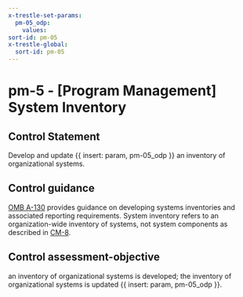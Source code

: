 ```yaml
---
x-trestle-set-params:
  pm-05_odp:
    values:
sort-id: pm-05
x-trestle-global:
  sort-id: pm-05
---
```


# pm-5 - \[Program Management\] System Inventory

## Control Statement

Develop and update {{ insert: param, pm-05_odp }} an inventory of organizational systems.

## Control guidance

[OMB A-130](#27847491-5ce1-4f6a-a1e4-9e483782f0ef) provides guidance on developing systems inventories and associated reporting requirements. System inventory refers to an organization-wide inventory of systems, not system components as described in [CM-8](#cm-8).

## Control assessment-objective

an inventory of organizational systems is developed;
the inventory of organizational systems is updated {{ insert: param, pm-05_odp }}.
